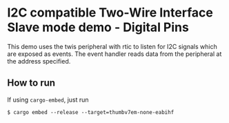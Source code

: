 # I2C compatible Two-Wire Interface Slave mode demo - Digital Pins

This demo uses the twis peripheral with rtic to listen for I2C signals which are exposed as events. The event handler reads data from the peripheral at the address specified.

## How to run 

If using `cargo-embed`, just run

```console
$ cargo embed --release --target=thumbv7em-none-eabihf
```